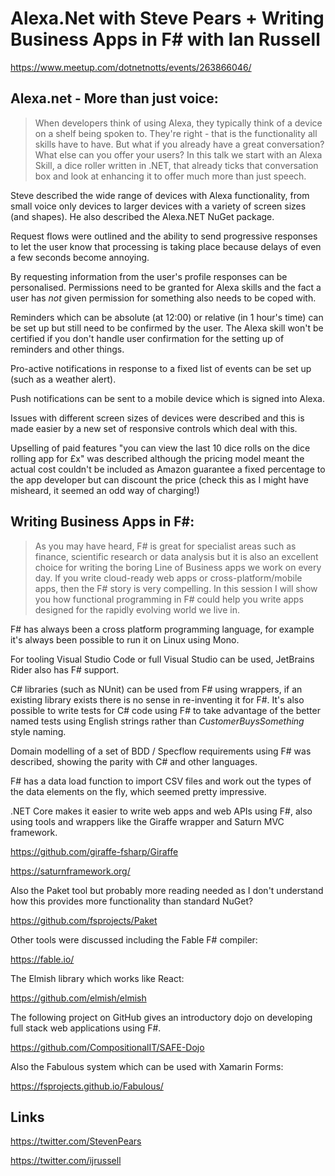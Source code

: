 # Alexa.Net with Steve Pears + Writing Business Apps in F# with Ian Russell

<https://www.meetup.com/dotnetnotts/events/263866046/>

## Alexa.net - More than just voice:

> When developers think of using Alexa, they typically think of a device on a shelf being spoken to. They're right - that is the functionality all skills have to have. But what if you already have a great conversation? What else can you offer your users? In this talk we start with an Alexa Skill, a dice roller written in .NET, that already ticks that conversation box and look at enhancing it to offer much more than just speech.

Steve described the wide range of devices with Alexa functionality, from small voice only devices to larger devices with a variety of screen sizes (and shapes). He also described the Alexa.NET NuGet package.

Request flows were outlined and the ability to send progressive responses to let the user know that processing is taking place because delays of even a few seconds become annoying.

By requesting information from the user's profile responses can be personalised. Permissions need to be granted for Alexa skills and the fact a user has *not* given permission for something also needs to be coped with.

Reminders which can be absolute (at 12:00) or relative (in 1 hour's time) can be set up but still need to be confirmed by the user. The Alexa skill won't be certified if you don't handle user confirmation for the setting up of reminders and other things.

Pro-active notifications in response to a fixed list of events can be set up (such as a weather alert).

Push notifications can be sent to a mobile device which is signed into Alexa.

Issues with different screen sizes of devices were described and this is made easier by a new set of responsive controls which deal with this.

Upselling of paid features "you can view the last 10 dice rolls on the dice rolling app for £x" was described although the pricing model meant the actual cost couldn't be included as Amazon guarantee a fixed percentage to the app developer but can discount the price (check this as I might have misheard, it seemed an odd way of charging!)

## Writing Business Apps in F#:

> As you may have heard, F# is great for specialist areas such as finance, scientific research or data analysis but it is also an excellent choice for writing the boring Line of Business apps we work on every day. If you write cloud-ready web apps or cross-platform/mobile apps, then the F# story is very compelling. In this session I will show you how functional programming in F# could help you write apps designed for the rapidly evolving world we live in.

F# has always been a cross platform programming language, for example it's always been possible to run it on Linux using Mono.

For tooling Visual Studio Code or full Visual Studio can be used, JetBrains Rider also has F# support.

C# libraries (such as NUnit) can be used from F# using wrappers, if an existing library exists there is no sense in re-inventing it for F#. It's also possible to write tests for C# code using F# to take advantage of the better named tests using English strings rather than *CustomerBuysSomething* style naming.

Domain modelling of a set of BDD / Specflow requirements using F# was described, showing the parity with C# and other languages.

F# has a data load function to import CSV files and work out the types of the data elements on the fly, which seemed pretty impressive.

.NET Core makes it easier to write web apps and web APIs using F#, also using tools and wrappers like the Giraffe wrapper and Saturn MVC framework.

<https://github.com/giraffe-fsharp/Giraffe>

<https://saturnframework.org/>

Also the Paket tool but probably more reading needed as I don't understand how this provides more functionality than standard NuGet?

<https://github.com/fsprojects/Paket>

Other tools were discussed including the Fable F# compiler:

<https://fable.io/>

The Elmish library which works like React:

<https://github.com/elmish/elmish>

The following project on GitHub gives an introductory dojo on developing full stack web applications using F#.

<https://github.com/CompositionalIT/SAFE-Dojo>

Also the Fabulous system which can be used with Xamarin Forms:

<https://fsprojects.github.io/Fabulous/>

## Links

<https://twitter.com/StevenPears>

<https://twitter.com/ijrussell>